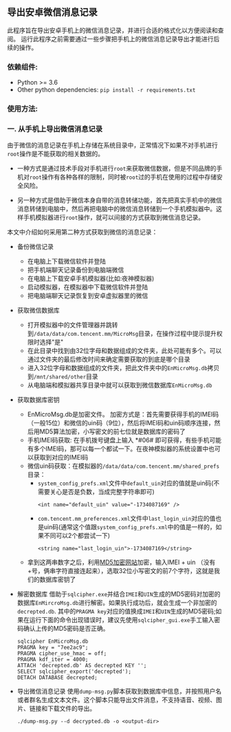 ## 导出安卓微信消息记录
此程序旨在导出安卓手机上的微信消息记录，并进行合适的格式化以方便阅读和查阅。
运行此程序之前需要通过一些步骤把手机上的微信消息记录导出才能进行后续的操作。

### 依赖组件:
+ Python >= 3.6
+ Other python dependencies: `pip install -r requirements.txt`

### 使用方法:

### 一. 从手机上导出微信消息记录
由于微信的消息记录在手机上存储在系统目录中，正常情况下如果不对手机进行`root`操作是不能获取的相关数据的。

+ 一种方式是通过技术手段对手机进行`root`来获取微信数据，但是不同品牌的手机对`root`操作有各种各样的限制，同时被`root`过的手机在使用的过程中存储安全风险。

+ 另一种方式是借助于微信本身自带的消息转储功能，首先把真实手机中的微信消息转储到电脑中，然后再把电脑中的微信消息转储到一个手机模拟器中。这样手机模拟器进行`root`操作，就可以间接的方式获取到微信消息记录。

本文中介绍如何采用第二种方式获取到微信的消息记录：
+ 备份微信记录
  + 在电脑上下载微信软件并登陆
  + 把手机端聊天记录备份到电脑端微信
  + 在电脑上下载安卓手机模拟器(比如:夜神模拟器)
  + 启动模拟器，在模拟器中下载微信软件并登陆
  + 把电脑端聊天记录恢复到安卓虚拟器里的微信

+ 获取微信数据库
  + 打开模拟器中的文件管理器并跳转到`/data/data/com.tencent.mm/MicroMsg`目录，在操作过程中提示提升权限时选择"是"
  + 在此目录中找到由32位字母和数据组成的文件夹，此处可能有多个。可以通过文件夹的最后修改时间来确定需要获取的到底是哪个目录
  + 进入32位字母和数据组成的文件夹，把此文件夹中的`EnMicroMsg.db`拷贝到`/mnt/shared/other`目录
  + 从电脑端和模拟器共享目录中就可以获取到微信数据库`EnMicroMsg.db`

+ 获取数据库密钥
  + EnMicroMsg.db是加密文件。 加密方式是：首先需要获得手机的IMEI码（一般15位）和微信的uin码（9位），然后将IMEI码和uin码顺序连接，然后用MD5算法加密，小写密文的前七位就是数据库的密码了
  + 手机IMEI码获取: 在手机拨号键盘上输入 *#06# 即可获得，有些手机可能有多个IMEI码，那可以每一个都试一下。在夜神模拟器的系统设置中也可以获取到对应的IMEI码
  + 微信uin码获取：在模拟器的`/data/data/com.tencent.mm/shared_prefs`目录：
    + `system_config_prefs.xml`文件中`default_uin`对应的值就是uin码(不需要关心是否是负数，当成完整字符串即可)
      ```
      <int name="default_uin" value="-1734087169" />
      ```
    + `com.tencent.mm_preferences.xml`文件中`last_login_uin`对应的值也是uin码(通常这个值跟`system_config_prefs.xml`中的值是一样的，如果不同可以2个都尝试一下)
      ```
      <string name="last_login_uin">-1734087169</string>
      ```
  + 拿到这两串数字之后，利用[MD5加密网站](https://www.sojson.com/encrypt_md5.html)加密，输入IMEI + uin （没有+号，俩串字符直接连起来），选取32位小写密文的前7个字符，这就是我们的数据库密钥了
+ 解密数据库
    借助于`sqlcipher.exe`并结合`IMEI`和`UIN`生成的MD5密码对加密的数据库`EnMircroMsg.db`进行解密。如果执行成功后，就会生成一个非加密的`decrepted.db`. 其中的`PRAGMA key`对应的值换成`IMEI`和`UIN`生成的MD5密码;如果在运行下面的命令出现错误时，建议先使用`sqlcipher_gui.exe`手工输入密码确认上传的MD5密码是否正确。
    ```
    sqlcipher EnMicroMsg.db
    PRAGMA key = "7ee2ac9";
    PRAGMA cipher_use_hmac = off;
    PRAGMA kdf_iter = 4000;
    ATTACH 'decrepted.db' AS decrepted KEY '';
    SELECT sqlcipher_export('decrepted');
    DETACH DATABASE decrepted;
    ```
+ 导出微信消息记录
  使用`dump-msg.py`脚本获取到数据库中信息，并按照用户名或者群名生成文本文件。这个脚本只能导出文件消息，不支持语音、视频、图片、链接和下载文件的导出。
  ```
  ./dump-msg.py --d decrypted.db -o <output-dir>
  ```

